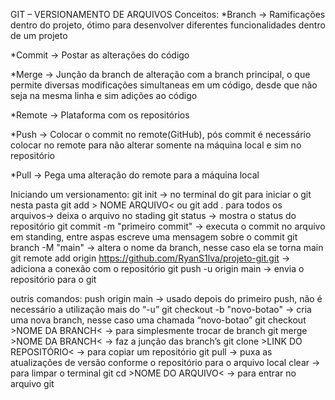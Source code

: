 GIT – VERSIONAMENTO DE ARQUIVOS
Conceitos:
*Branch → Ramificações dentro do projeto, ótimo para desenvolver diferentes funcionalidades dentro de um projeto

*Commit → Postar as alterações do código

*Merge → Junção da branch de alteração com a branch principal, o que permite diversas modificações simultaneas em um código, desde que não seja na mesma linha e sim adições ao código

*Remote → Plataforma com os repositórios

*Push → Colocar o commit no remote(GitHub), pós commit é necessário colocar no remote para não alterar somente na máquina local e sim no repositório

*Pull → Pega uma alteração do remote para a máquina local

Iniciando um versionamento:
git init → no terminal do git para iniciar o git nesta pasta
git add  > NOME ARQUIVO<  ou git add . para todos os arquivos→ deixa o arquivo no stading 
git status → mostra o status do repositório
git commit -m "primeiro commit" → executa o commit no arquivo em standing, entre aspas escreve uma mensagem sobre o commit
git branch -M "main" → altera o nome da branch, nesse caso ela se torna main
git remote add origin https://github.com/RyanS1lva/projeto-git.git → adiciona a conexão com o repositório
git push -u origin main → envia o repositório para o git 

outris comandos:
push origin main → usado depois do primeiro push, não é necessário a utilização mais do “-u”
git checkout -b "novo-botao" → cria uma nova branch, nesse caso uma chamada “novo-botao”
git checkout >NOME DA BRANCH< → para simplesmente trocar de branch
git merge >NOME DA BRANCH< → faz a junção das branch’s
git clone >LINK DO REPOSITÓRIO< → para copiar um repositório
git pull → puxa as atualizações de versão conforme o repositório para o arquivo local
clear → para limpar o terminal git
cd >NOME DO ARQUIVO< → para entrar no arquivo git

